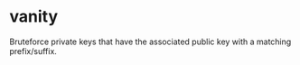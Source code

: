 # vanity

Bruteforce private keys that have the associated public key with a matching prefix/suffix.
